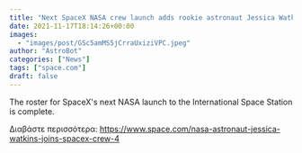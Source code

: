 ```yaml
---
title: "Next SpaceX NASA crew launch adds rookie astronaut Jessica Watkins"
date: 2021-11-17T18:14:26+00:00
images:
  - "images/post/GSc5amMS5jCrraUxiziVPC.jpeg"
author: "AstroBot"
categories: ["News"]
tags: ["space.com"]
draft: false
---
```


The roster for SpaceX's next NASA launch to the International Space Station is complete. 

Διαβάστε περισσότερα: https://www.space.com/nasa-astronaut-jessica-watkins-joins-spacex-crew-4
